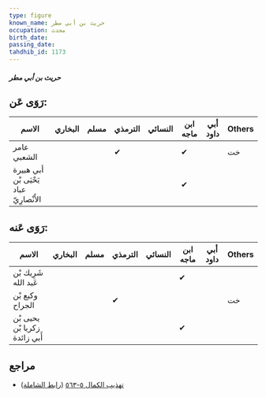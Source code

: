 ```yaml
---
type: figure
known_name: حريث بن أبي مطر
occupation: محدث
birth_date:
passing_date:
tahdhib_id: 1173
---
```

##### حريث بن أبي مطر

## رَوَى عَن:
| الاسم                                   | البخاري | مسلم | الترمذي | النسائي | ابن ماجه | أبي داود | Others |
| --------------------------------------- | ------- | ---- | ------- | ------- | -------- | -------- | ------ |
| عامر الشعبي                             |         |      | ✔       |         | ✔        |          | خت     |
| أبي هبيرة يَحْيَى بْن عباد الأَنْصارِيّ |         |      |         |         | ✔        |          |        |
## رَوَى عَنه:
| الاسم                         | البخاري | مسلم | الترمذي | النسائي | ابن ماجه | أبي داود | Others |
| ----------------------------- | ------- | ---- | ------- | ------- | -------- | -------- | ------ |
| شَرِيك بْن عَبد الله          |         |      |         |         | ✔        |          |        |
| وكيع بْن الجراح               |         |      | ✔       |         |          |          | خت     |
| يحيى بْن زكريا بْن أَبي زائدة |         |      |         |         | ✔        |          |        |
## مراجع
- [تهذيب الكمال ٥-٥٦٣](obsidian://open?vault=Tahdhib-al-Kamal&file=Figures/١١٧٣-حريث%20بن%20أبي%20مطر) ([رابط الشاملة](https://shamela.ws/book/3722/2641))